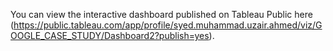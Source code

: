 You can view the interactive dashboard published on Tableau Public here
(https://public.tableau.com/app/profile/syed.muhammad.uzair.ahmed/viz/GOOGLE_CASE_STUDY/Dashboard2?publish=yes).
